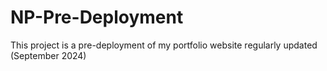 # NP-Pre-Deployment
This project is a pre-deployment of my portfolio website regularly updated (September 2024)
